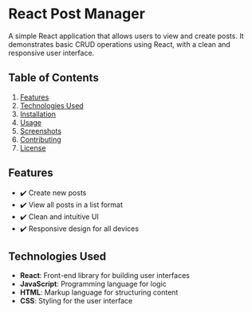 # React Post Manager

A simple React application that allows users to view and create posts. It demonstrates basic CRUD operations using React, with a clean and responsive user interface.

## Table of Contents
1. [Features](#features)
2. [Technologies Used](#technologies-used)
3. [Installation](#installation)
4. [Usage](#usage)
5. [Screenshots](#screenshots)
6. [Contributing](#contributing)
7. [License](#license)

## Features
- ✔️ Create new posts
- ✔️ View all posts in a list format
- ✔️ Clean and intuitive UI
- ✔️ Responsive design for all devices

## Technologies Used
- **React**: Front-end library for building user interfaces
- **JavaScript**: Programming language for logic
- **HTML**: Markup language for structuring content
- **CSS**: Styling for the user interface
